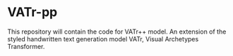 # VATr-pp

This repository will contain the code for VATr++ model. An extension of the styled handwritten text generation model VATr, Visual Archetypes Transformer.
